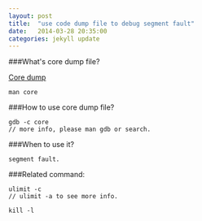 ```yaml
---
layout: post
title:  "use code dump file to debug segment fault"
date:   2014-03-28 20:35:00
categories: jekyll update
---
```


###What's core dump file?

[Core dump](http://en.wikipedia.org/wiki/Core_dump)

    man core


###How to use core dump file?

    gdb -c core
    // more info, please man gdb or search.


###When to use it?

    segment fault.


###Related command:

    ulimit -c
    // ulimit -a to see more info.

    kill -l

